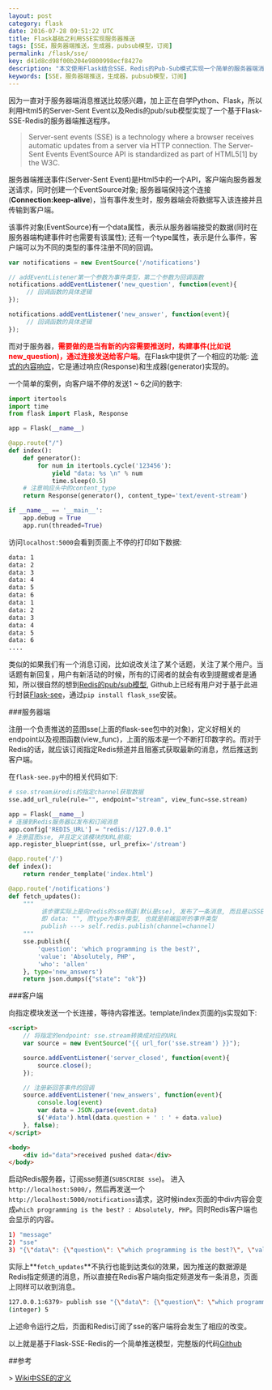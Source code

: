 ```yaml
---
layout: post
category: flask
date: 2016-07-28 09:51:22 UTC
title: Flask基础之利用SSE实现服务器推送
tags: [SSE，服务器端推送，生成器，pubsub模型，订阅]
permalink: /flask/sse/
key: d41d8cd98f00b204e9800998ecf8427e
description: "本文使用Flask结合SSE，Redis的Pub-Sub模式实现一个简单的服务器端消息推送"
keywords: [SSE，服务器端推送，生成器，pubsub模型，订阅]
---
```



因为一直对于服务器端消息推送比较感兴趣，加上正在自学Python、Flask，所以利用Html5的Server-Sent Event以及Redis的pub/sub模型实现了一个基于Flask-SSE-Redis的服务器端推送程序。

> Server-sent events (SSE) is a technology where a browser receives automatic updates from a server via HTTP connection. The Server-Sent Events EventSource API is standardized as part of HTML5[1] by the W3C.


服务器端推送事件(Server-Sent Event)是Html5中的一个API，客户端向服务器发送请求，同时创建一个EventSource对象;
服务器端保持这个连接(**Connection:keep-alive**)，当有事件发生时，服务器端会将数据写入该连接并且传输到客户端。

该事件对象(EventSource)有一个data属性，表示从服务器端接受的数据(同时在服务器端构建事件时也需要有该属性);
还有一个type属性，表示是什么事件，客户端可以为不同的类型的事件注册不同的回调。

```javascript
var notifications = new EventSource('/notifications')

// addEventListener第一个参数为事件类型，第二个参数为回调函数
notifications.addEventListener('new_question', function(event){
     // 回调函数的具体逻辑
});

notifications.addEventListener('new_answer', function(event){
     // 回调函数的具体逻辑
});
```

而对于服务器，<b style="color:red">需要做的是当有新的内容需要推送时，构建事件(比如说new_question)，通过连接发送给客户端</b>。在Flask中提供了一个相应的功能: [流式的内容响应](http://flask.pocoo.org/docs/0.11/patterns/streaming/#streaming-from-templates)，它是通过响应(Response)和生成器(generator)实现的。

一个简单的案例，向客户端不停的发送1 ~ 6之间的数字:

```python
import itertools
import time
from flask import Flask, Response

app = Flask(__name__)

@app.route("/")
def index():
    def generator():
        for num in itertools.cycle('123456'):
            yield "data: %s \n" % num
            time.sleep(0.5)
    # 注意响应头中的content_type
    return Response(generator(), content_type='text/event-stream')

if __name__ == '__main__':
    app.debug = True
    app.run(threaded=True)
```

访问`localhost:5000`会看到页面上不停的打印如下数据:

```bash
data: 1 
data: 2 
data: 3 
data: 4 
data: 5 
data: 6 
data: 1 
data: 2 
data: 3 
data: 4 
data: 5 
data: 6 
....
```

类似的如果我们有一个消息订阅，比如说改关注了某个话题，关注了某个用户。当话题有新回复，用户有新活动的时候，所有的订阅者的就会有收到提醒或者是通知，所以很自然的想到[Redis的pub/sub模型](http://redis.io/topics/pubsub), Github上已经有用户对于基于此进行封装[Flask-see](http://flask-sse.readthedocs.io/en/latest/)，通过`pip install flask_sse`安装。

###服务器端

注册一个负责推送的蓝图sse(上面的flask-see包中的对象)，定义好相关的endpoint以及视图函数(view_func)，上面的版本是一个不断打印数字的。而对于Redis的话，就应该订阅指定Redis频道并且阻塞式获取最新的消息，然后推送到客户端。

在`flask-see.py`中的相关代码如下:

```python
# sse.stream从redis的指定channel获取数据
sse.add_url_rule(rule="", endpoint="stream", view_func=sse.stream)
```

```python
app = Flask(__name__)
# 连接到Redis服务器以发布和订阅消息
app.config['REDIS_URL'] = "redis://127.0.0.1"
# 注册蓝图sse, 并且定义该模块的URL前缀;
app.register_blueprint(sse, url_prefix='/stream')

@app.route('/')
def index():
    return render_template('index.html')

@app.route('/notifications')
def fetch_updates():
    """
         该步骤实际上是向redis的sse频道(默认是sse), 发布了一条消息, 而且是以SSE格式发送的
         即 data: "", 而type为事件类型, 也就是前端监听的事件类型
         publish ---> self.redis.publish(channel=channel)
    """
    sse.publish({
        'question': 'which programming is the best?',
        'value': 'Absolutely, PHP',
        'who': 'allen'
    }, type='new_answers')
    return json.dumps({"state": "ok"})
```

###客户端

向指定模块发送一个长连接，等待内容推送。template/index页面的js实现如下:

```html
<script>
    // 将指定的endpoint: sse.stream转换成对应的URL
    var source = new EventSource("{{ url_for('sse.stream') }}");

    source.addEventListener('server_closed', function(event){
        source.close();
    });

    // 注册新回答事件的回调
    source.addEventListener('new_answers', function(event){
        console.log(event)
        var data = JSON.parse(event.data)
        $('#data').html(data.question + ' : ' + data.value)
    }, false);
</script>

<body>
    <div id="data">received pushed data</div>
</body>
```

启动Redis服务器，订阅sse频道(`SUBSCRIBE sse`)。
进入`http://localhost:5000/`，然后再发送一个`http://localhost:5000/notifications`请求，这时候index页面的中div内容会变成`which programming is the best? : Absolutely, PHP`。同时Redis客户端也会显示的内容。


```bash
1) "message"
2) "sse"
3) "{\"data\": {\"question\": \"which programming is the best?\", \"value\": \"Absolutely, PHP\", \"who\": \"allen\"}, \"type\": \"new_answers\"}"
```

实际上**`fetch_updates`**不执行也能到达类似的效果，因为推送的数据源是Redis指定频道的消息，所以直接在Redis客户端向指定频道发布一条消息，页面上同样可以收到消息。

```bash
127.0.0.1:6379> publish sse "{\"data\": {\"question\": \"which programming is the best?\", \"value\": \"Absolutely, Python\", \"who\": \"zml\"}, \"type\": \"new_answers\"}"
(integer) 5
```

上述命令运行之后，页面和Redis订阅了sse的客户端将会发生了相应的改变。

以上就是基于Flask-SSE-Redis的一个简单推送模型，完整版的代码[Github](https://github.com/jacoffee/Flask-SSE-Redis)


##参考

\> [Wiki中SSE的定义](https://en.wikipedia.org/wiki/Server-sent_events)
